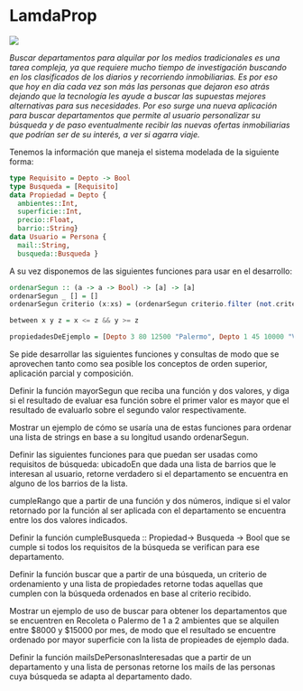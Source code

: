 # LamdaProp

![](lambda-prop.jpg)

*Buscar departamentos para alquilar por los medios tradicionales es una tarea compleja, ya que requiere mucho tiempo de investigación buscando en los clasificados de los diarios y recorriendo inmobiliarias. Es por eso que hoy en día cada vez son más las personas que dejaron eso atrás dejando que la tecnología les ayude a buscar las supuestas mejores alternativas para sus necesidades.
Por eso surge una nueva aplicación para buscar departamentos que permite al usuario personalizar su búsqueda y de paso eventualmente recibir las nuevas ofertas inmobiliarias que podrían ser de su interés, a ver si agarra viaje.*

Tenemos la información que maneja el sistema modelada de la siguiente forma:

~~~Haskell
type Requisito = Depto -> Bool
type Busqueda = [Requisito]
data Propiedad = Depto {
  ambientes::Int, 
  superficie::Int, 
  precio::Float, 
  barrio::String}
data Usuario = Persona {
  mail::String, 
  busqueda::Busqueda }
~~~

A su vez disponemos de las siguientes funciones para usar en el desarrollo:

~~~Haskell
ordenarSegun :: (a -> a -> Bool) -> [a] -> [a]
ordenarSegun _ [] = []
ordenarSegun criterio (x:xs) = (ordenarSegun criterio.filter (not.criterio x)) xs ++ [x] ++ (ordenarSegun criterio.filter (criterio x)) xs

between x y z = x <= z && y >= z

propiedadesDeEjemplo = [Depto 3 80 12500 "Palermo", Depto 1 45 10000 "Villa  Urquiza", Depto 2 50 16000 "Palermo", Depto 1 45 10500 "Recoleta"]
~~~


Se pide desarrollar las siguientes funciones y consultas de modo que se aprovechen tanto como sea posible los conceptos de orden superior, aplicación parcial y composición.

Definir la función mayorSegun que reciba una función y dos valores, y diga si el resultado de evaluar esa función sobre el primer valor es mayor que el resultado de evaluarlo sobre el segundo valor respectivamente.

Mostrar un ejemplo de cómo se usaría una de estas funciones para ordenar una lista de strings en base a su longitud usando ordenarSegun.

Definir las siguientes funciones para que puedan ser usadas como requisitos de búsqueda:
ubicadoEn que dada una lista de barrios que le interesan al usuario, retorne verdadero si el departamento se encuentra en alguno de los barrios de la lista.

cumpleRango que a partir de una función y dos números, indique si el valor retornado por la función al ser aplicada con el departamento se encuentra entre los dos valores indicados.


Definir la función 
cumpleBusqueda :: Propiedad-> Busqueda -> Bool 
que se cumple si todos los requisitos de la búsqueda se verifican para ese departamento.

Definir la función buscar que a partir de una búsqueda, un criterio de ordenamiento y una lista de propiedades retorne todas aquellas que cumplen con la búsqueda ordenados en base al criterio recibido.

Mostrar un ejemplo de uso de buscar para obtener los departamentos que se encuentren en Recoleta o Palermo de 1 a 2 ambientes que se alquilen entre $8000 y $15000 por mes, de modo que el resultado se encuentre ordenado por mayor superficie con la lista de propieades de ejemplo dada.

Definir la función mailsDePersonasInteresadas que a partir de un departamento y una lista de personas retorne los mails de las personas cuya búsqueda se adapta al departamento dado.

